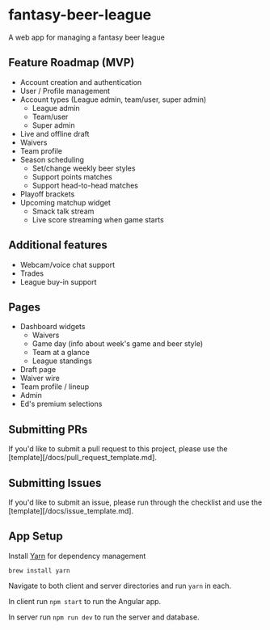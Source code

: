 # fantasy-beer-league
A web app for managing a fantasy beer league

## Feature Roadmap (MVP)
- Account creation and authentication
- User / Profile management
- Account types (League admin, team/user, super admin)
  - League admin
  - Team/user
  - Super admin
- Live and offline draft
- Waivers
- Team profile
- Season scheduling
  - Set/change weekly beer styles
  - Support points matches
  - Support head-to-head matches
- Playoff brackets
- Upcoming matchup widget
  - Smack talk stream
  - Live score streaming when game starts


## Additional features
- Webcam/voice chat support
- Trades
- League buy-in support

## Pages
- Dashboard widgets
  - Waivers
  - Game day (info about week's game and beer style)
  - Team at a glance
  - League standings
- Draft page
- Waiver wire
- Team profile / lineup
- Admin
- Ed's premium selections

## Submitting PRs
If you'd like to submit a pull request to this project, please use the [template][/docs/pull_request_template.md].

## Submitting Issues
If you'd like to submit an issue, please run through the checklist and use the [template][/docs/issue_template.md].

## App Setup

Install [Yarn](https://yarnpkg.com/lang/en/docs/install/#mac-stable) for dependency management

`brew install yarn`

Navigate to both client and server directories and run `yarn` in each.

In client run `npm start` to run the Angular app.

In server run `npm run dev` to run the server and database.
